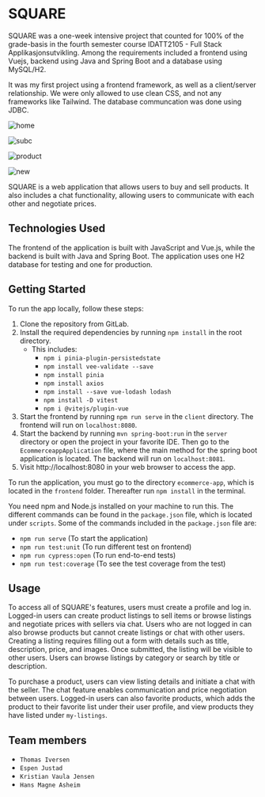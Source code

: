 # SQUARE
SQUARE was a one-week intensive project that counted for 100% of the grade-basis in the fourth semester course IDATT2105 - Full Stack Applikasjonsutvikling. Among the requirements included a frontend using Vuejs, backend using Java and Spring Boot and a database using MySQL/H2. 

It was my first project using a frontend framework, as well as a client/server relationship. We were only allowed to use clean CSS, and not any frameworks like Tailwind. The database communcation was done using JDBC. 

![home](https://github.com/kristianvaula/Square/home.png)

![subc](https://github.com/kristianvaula/Square/subc.png)

![product](https://github.com/kristianvaula/Square/product.png)

![new](https://github.com/kristianvaula/Square/new.png)

SQUARE is a web application that allows users to buy and sell products. It also includes a chat functionality, allowing users to communicate with each other and negotiate prices.

## Technologies Used

The frontend of the application is built with JavaScript and Vue.js, while the backend is built with Java and Spring Boot. The application uses one H2 database for testing and one for production.

## Getting Started

To run the app locally, follow these steps:

1. Clone the repository from GitLab.
2. Install the required dependencies by running `npm install` in the root directory.
    - This includes:
      - `npm i pinia-plugin-persistedstate`
      - `npm install vee-validate --save`
      - `npm install pinia`
      - `npm install axios`
      - `npm install --save vue-lodash lodash`
      - `npm install -D vitest`
      - `npm i @vitejs/plugin-vue`
3. Start the frontend by running `npm run serve` in the `client` directory. The frontend will run on `localhost:8080`.
4. Start the backend by running `mvn spring-boot:run` in the `server` directory or open the project in your favorite IDE. Then go to the `EcommerceappApplication` file, where the main method for the spring boot application is located. The backend will run on `localhost:8081`.
5. Visit http://localhost:8080 in your web browser to access the app.

To run the application, you must go to the directory `ecommerce-app`, which is located in the `frontend` folder. Thereafter run `npm install` in the terminal. 

You need npm and Node.js installed on your machine to run this. The different commands can be found in the `package.json` file, which is located under `scripts`. Some of the commands included in the `package.json` file are:

- `npm run serve` (To start the application)
- `npm run test:unit` (To run different test on frontend)
- `npm run cypress:open` (To run end-to-end tests) 
- `npm run test:coverage` (To see the test coverage from the test)

## Usage

To access all of SQUARE's features, users must create a profile and log in. Logged-in users can create product listings to sell items or browse listings and negotiate prices with sellers via chat. Users who are not logged in can also browse products but cannot create listings or chat with other users. Creating a listing requires filling out a form with details such as title, description, price, and images. Once submitted, the listing will be visible to other users. Users can browse listings by category or search by title or description.

To purchase a product, users can view listing details and initiate a chat with the seller. The chat feature enables communication and price negotiation between users. Logged-in users can also favorite products, which adds the product to their favorite list under their user profile, and view products they have listed under `my-listings`.

## Team members
- `Thomas Iversen`
- `Espen Justad`
- `Kristian Vaula Jensen`
- `Hans Magne Asheim`
